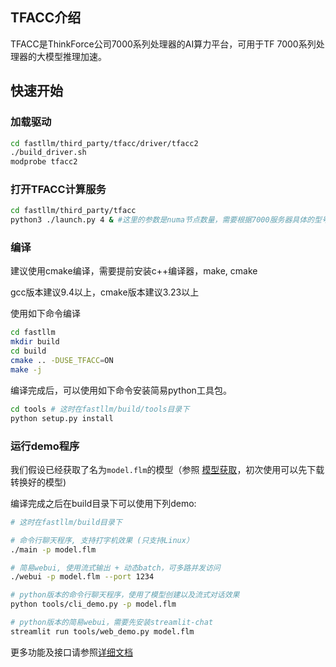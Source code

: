 ## TFACC介绍

TFACC是ThinkForce公司7000系列处理器的AI算力平台，可用于TF 7000系列处理器的大模型推理加速。

## 快速开始

### 加载驱动

``` sh
cd fastllm/third_party/tfacc/driver/tfacc2
./build_driver.sh
modprobe tfacc2
```

### 打开TFACC计算服务

``` sh
cd fastllm/third_party/tfacc
python3 ./launch.py 4 & #这里的参数是numa节点数量，需要根据7000服务器具体的型号设定
```

### 编译

建议使用cmake编译，需要提前安装c++编译器，make, cmake

gcc版本建议9.4以上，cmake版本建议3.23以上

使用如下命令编译

``` sh
cd fastllm
mkdir build
cd build
cmake .. -DUSE_TFACC=ON
make -j
```

编译完成后，可以使用如下命令安装简易python工具包。

``` sh
cd tools # 这时在fastllm/build/tools目录下
python setup.py install
```

### 运行demo程序

我们假设已经获取了名为`model.flm`的模型（参照 [模型获取](#模型获取)，初次使用可以先下载转换好的模型)

编译完成之后在build目录下可以使用下列demo:

``` sh
# 这时在fastllm/build目录下

# 命令行聊天程序, 支持打字机效果 (只支持Linux）
./main -p model.flm 

# 简易webui, 使用流式输出 + 动态batch，可多路并发访问
./webui -p model.flm --port 1234 

# python版本的命令行聊天程序，使用了模型创建以及流式对话效果
python tools/cli_demo.py -p model.flm 

# python版本的简易webui，需要先安装streamlit-chat
streamlit run tools/web_demo.py model.flm 

```

更多功能及接口请参照[详细文档](../README.md)